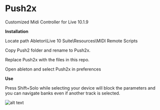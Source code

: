 # Push2x
Customized Midi Controller for Live 10.1.9

**Installation**

Locate path Ableton\Live 10 Suite\Resources\MIDI Remote Scripts

Copy Push2 folder and rename to Push2x.

Replace Push2x with the files in this repo.

Open ableton and select Push2x in preferences

**Use**

Press Shift+Solo while selecting your device will block the parameters and you can navigate banks even if another track is selected.



![alt text](https://i.imgur.com/JHFdB2w.jpg)
